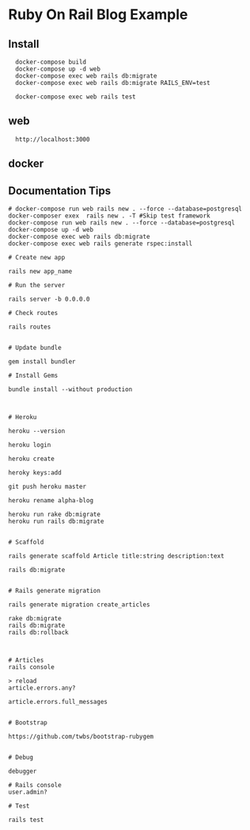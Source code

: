 # Ruby On Rail Blog Example

## Install

      docker-compose build
      docker-compose up -d web
      docker-compose exec web rails db:migrate
      docker-compose exec web rails db:migrate RAILS_ENV=test

      docker-compose exec web rails test
## web

      http://localhost:3000

## docker


## Documentation Tips

    # docker-compose run web rails new . --force --database=postgresql
    docker-composer exex  rails new . -T #Skip test framework
    docker-compose run web rails new . --force --database=postgresql
    docker-compose up -d web
    docker-compose exec web rails db:migrate
    docker-compose exec web rails generate rspec:install

    # Create new app

    rails new app_name

    # Run the server

    rails server -b 0.0.0.0

    # Check routes

    rails routes


    # Update bundle

    gem install bundler

    # Install Gems

    bundle install --without production



    # Heroku

    heroku --version

    heroku login

    heroku create

    heroky keys:add

    git push heroku master

    heroku rename alpha-blog

    heroku run rake db:migrate
    heroku run rails db:migrate


    # Scaffold

    rails generate scaffold Article title:string description:text

    rails db:migrate


    # Rails generate migration

    rails generate migration create_articles

    rake db:migrate
    rails db:migrate
    rails db:rollback



    # Articles
    rails console

    > reload
    article.errors.any?

    article.errors.full_messages


    # Bootstrap

    https://github.com/twbs/bootstrap-rubygem


    # Debug

    debugger

    # Rails console
    user.admin?

    # Test

    rails test
